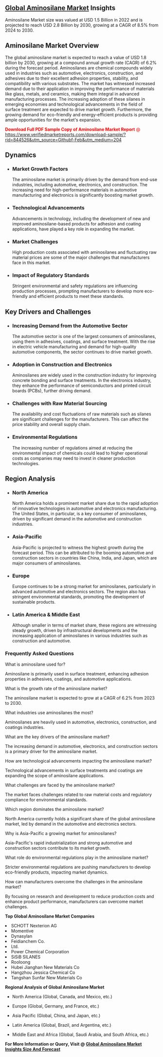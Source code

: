 <h2><a href="https://www.verifiedmarketreports.com/download-sample/?rid=844526&amp;utm_source=Githubf&amp;utm_medium=204" target="_blank">Global Aminosilane Market</a> Insights</h2><p>Aminosilane Market size was valued at USD 1.5 Billion in 2022 and is projected to reach USD 2.8 Billion by 2030, growing at a CAGR of 8.5% from 2024 to 2030.</p><p> <h2>Aminosilane Market Overview</h2> <p>The global aminosilane market is expected to reach a value of USD 1.8 billion by 2030, growing at a compound annual growth rate (CAGR) of 6.2% during the forecast period. Aminosilanes are chemical compounds widely used in industries such as automotive, electronics, construction, and adhesives due to their excellent adhesion properties, stability, and compatibility with various substrates. The market has witnessed increased demand due to their application in improving the performance of materials like glass, metals, and ceramics, making them integral in advanced manufacturing processes. The increasing adoption of these silanes in emerging economies and technological advancements in the field of surface treatment are expected to drive market growth. Furthermore, the growing demand for eco-friendly and energy-efficient products is providing ample opportunities for the market's expansion.</p> <p><p><span class=""><span style="color: #ff0000;"><strong>Download Full PDF Sample Copy of Aminosilane Market Report</strong> @ </span><a href="https://www.verifiedmarketreports.com/download-sample/?rid=844526&amp;utm_source=Githubf-Feb&amp;utm_medium=204" target="_blank">https://www.verifiedmarketreports.com/download-sample/?rid=844526&amp;utm_source=Githubf-Feb&amp;utm_medium=204</a></span></p></p> <h2>Dynamics</h2> <ul> <li><h3>Market Growth Factors</h3> The aminosilane market is primarily driven by the demand from end-use industries, including automotive, electronics, and construction. The increasing need for high-performance materials in automotive manufacturing and electronics is significantly boosting market growth. </li> <li><h3>Technological Advancements</h3> Advancements in technology, including the development of new and improved aminosilane-based products for adhesion and coating applications, have played a key role in expanding the market. </li> <li><h3>Market Challenges</h3> High production costs associated with aminosilanes and fluctuating raw material prices are some of the major challenges that manufacturers face in this market. </li> <li><h3>Impact of Regulatory Standards</h3> Stringent environmental and safety regulations are influencing production processes, prompting manufacturers to develop more eco-friendly and efficient products to meet these standards. </li> </ul> <h2>Key Drivers and Challenges</h2> <ul> <li><h3>Increasing Demand from the Automotive Sector</h3> The automotive sector is one of the largest consumers of aminosilanes, using them in adhesives, coatings, and surface treatment. With the rise in electric vehicle manufacturing and demand for high-quality automotive components, the sector continues to drive market growth. </li> <li><h3>Adoption in Construction and Electronics</h3> Aminosilanes are widely used in the construction industry for improving concrete bonding and surface treatments. In the electronics industry, they enhance the performance of semiconductors and printed circuit boards (PCBs), further driving demand. </li> <li><h3>Challenges with Raw Material Sourcing</h3> The availability and cost fluctuations of raw materials such as silanes are significant challenges for the manufacturers. This can affect the price stability and overall supply chain. </li> <li><h3>Environmental Regulations</h3> The increasing number of regulations aimed at reducing the environmental impact of chemicals could lead to higher operational costs as companies may need to invest in cleaner production technologies. </li> </ul> <h2>Region Analysis</h2> <ul> <li><h3>North America</h3> North America holds a prominent market share due to the rapid adoption of innovative technologies in automotive and electronics manufacturing. The United States, in particular, is a key consumer of aminosilanes, driven by significant demand in the automotive and construction industries. </li> <li><h3>Asia-Pacific</h3> Asia-Pacific is projected to witness the highest growth during the forecast period. This can be attributed to the booming automotive and construction sectors in countries like China, India, and Japan, which are major consumers of aminosilanes. </li> <li><h3>Europe</h3> Europe continues to be a strong market for aminosilanes, particularly in advanced automotive and electronics sectors. The region also has stringent environmental standards, promoting the development of sustainable products. </li> <li><h3>Latin America & Middle East</h3> Although smaller in terms of market share, these regions are witnessing steady growth, driven by infrastructural developments and the increasing application of aminosilanes in various industries such as construction and automotive. </li> </ul> <h3>Frequently Asked Questions</h3> <p>What is aminosilane used for?</p> <p>Aminosilane is primarily used in surface treatment, enhancing adhesion properties in adhesives, coatings, and automotive applications.</p> <p>What is the growth rate of the aminosilane market?</p> <p>The aminosilane market is expected to grow at a CAGR of 6.2% from 2023 to 2030.</p> <p>What industries use aminosilanes the most?</p> <p>Aminosilanes are heavily used in automotive, electronics, construction, and coatings industries.</p> <p>What are the key drivers of the aminosilane market?</p> <p>The increasing demand in automotive, electronics, and construction sectors is a primary driver for the aminosilane market.</p> <p>How are technological advancements impacting the aminosilane market?</p> <p>Technological advancements in surface treatments and coatings are expanding the scope of aminosilane applications.</p> <p>What challenges are faced by the aminosilane market?</p> <p>The market faces challenges related to raw material costs and regulatory compliance for environmental standards.</p> <p>Which region dominates the aminosilane market?</p> <p>North America currently holds a significant share of the global aminosilane market, led by demand in the automotive and electronics sectors.</p> <p>Why is Asia-Pacific a growing market for aminosilanes?</p> <p>Asia-Pacific's rapid industrialization and strong automotive and construction sectors contribute to its market growth.</p> <p>What role do environmental regulations play in the aminosilane market?</p> <p>Stricter environmental regulations are pushing manufacturers to develop eco-friendly products, impacting market dynamics.</p> <p>How can manufacturers overcome the challenges in the aminosilane market?</p> <p>By focusing on research and development to reduce production costs and enhance product performance, manufacturers can overcome market challenges.</p> </p><p><strong>Top Global Aminosilane Market Companies</strong></p><div data-test-id=""><p><li>SCHOTT Nexterion AG</li><li> Momentive</li><li> Dynasylan</li><li> Feidianchem Co.</li><li> Ltd.</li><li> Power Chemical Corporation</li><li> SiSiB SILANES</li><li> Rooloong</li><li> Hubei Jianghan New Materials Co</li><li> Hangzhou Jessica Chemical Co</li><li> Tangshan Sunfar New Materials Co</li></p><div><strong>Regional Analysis of&nbsp;Global Aminosilane Market</strong></div><ul><li dir="ltr"><p dir="ltr">North America&nbsp;(Global, Canada, and Mexico, etc.)</p></li><li dir="ltr"><p dir="ltr">Europe (Global, Germany, and France, etc.)</p></li><li dir="ltr"><p dir="ltr">Asia Pacific&nbsp;(Global, China, and Japan, etc.)</p></li><li dir="ltr"><p dir="ltr">Latin America&nbsp;(Global, Brazil, and Argentina, etc.)</p></li><li dir="ltr">Middle East and Africa&nbsp;(Global, Saudi Arabia, and South Africa, etc.)</li></ul><p><strong>For More Information or Query, Visit @&nbsp;</strong><strong><a href="https://www.verifiedmarketreports.com/product/aminosilane-market/?utm_source=Githubf&amp;utm_medium=204" target="_blank">Global Aminosilane Market Insights Size And Forecast</a></strong></p></div>
